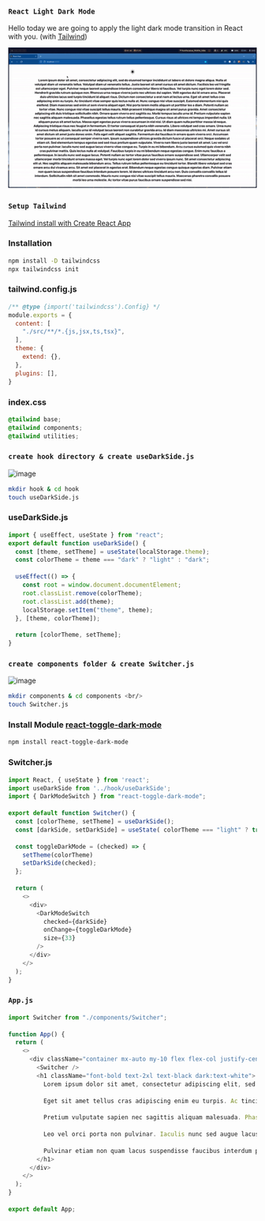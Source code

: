 ### `React Light Dark Mode`

Hello today we are going to apply the light dark mode transition in React with you. (with [Tailwind](https://tailwindcss.com/))

![](https://github.com/ozcaneren/react-toggle-dark-mode/blob/master/public/GIF.gif)



### `Setup Tailwind`

[Tailwind install with Create React App](https://tailwindcss.com/docs/guides/create-react-app)

### Installation

```bash
npm install -D tailwindcss
npx tailwindcss init
```

### tailwind.config.js

```js
/** @type {import('tailwindcss').Config} */
module.exports = {
  content: [
    "./src/**/*.{js,jsx,ts,tsx}",
  ],
  theme: {
    extend: {},
  },
  plugins: [],
}
```

### index.css

```css
@tailwind base;
@tailwind components;
@tailwind utilities;
```

### `create hook directory & create useDarkSide.js`

![image](https://github.com/ozcaneren/react-toggle-dark-mode/assets/100240225/a0ad1053-7e3c-4f38-93b6-984202db799e)

```bash
mkdir hook & cd hook
touch useDarkSide.js
```
### useDarkSide.js

```js
import { useEffect, useState } from "react";
export default function useDarkSide() {
  const [theme, setTheme] = useState(localStorage.theme);
  const colorTheme = theme === "dark" ? "light" : "dark";

  useEffect(() => {
    const root = window.document.documentElement;
    root.classList.remove(colorTheme);
    root.classList.add(theme);
    localStorage.setItem("theme", theme);
  }, [theme, colorTheme]);

  return [colorTheme, setTheme];
}
```

### `create components folder & create Switcher.js`

![image](https://github.com/ozcaneren/react-toggle-dark-mode/assets/100240225/89d9e8e2-9a5b-4ec4-b922-3e72f9c98938)

```bash
mkdir components & cd components <br/>
touch Switcher.js
```

### Install Module [react-toggle-dark-mode](https://www.npmjs.com/package/react-toggle-dark-mode)

```bash
npm install react-toggle-dark-mode
```
### Switcher.js

```js
import React, { useState } from 'react';
import useDarkSide from '../hook/useDarkSide';
import { DarkModeSwitch } from "react-toggle-dark-mode";

export default function Switcher() {
  const [colorTheme, setTheme] = useDarkSide();
  const [darkSide, setDarkSide] = useState( colorTheme === "light" ? true : false );

  const toggleDarkMode = (checked) => {
    setTheme(colorTheme)
    setDarkSide(checked);
  };

  return (
    <>
      <div>
        <DarkModeSwitch
          checked={darkSide}
          onChange={toggleDarkMode}
          size={33}
        />
      </div>
    </>
  );
}
```
### `App.js`

```js
import Switcher from "./components/Switcher";

function App() {
  return (
    <>
      <div className="container mx-auto my-10 flex flex-col justify-center items-center text-center gap-8 bg-white dark:bg-black">
        <Switcher />
        <h1 className="font-bold text-2xl text-black dark:text-white">
          Lorem ipsum dolor sit amet, consectetur adipiscing elit, sed do eiusmod tempor incididunt ut labore et dolore magna aliqua. Nulla at volutpat diam ut venenatis tellus. Volutpat diam ut venenatis tellus. Justo laoreet sit amet cursus sit amet dictum. Facilisis leo vel fringilla est ullamcorper eget. Pulvinar neque laoreet suspendisse interdum consectetur libero id faucibus. Vel turpis nunc eget lorem dolor sed. Hendrerit gravida rutrum quisque non. Rhoncus urna neque viverra justo nec ultrices dui sapien. Velit egestas dui id ornare arcu. Placerat duis ultricies lacus sed turpis tincidunt id aliquet risus. Dictum non consectetur a erat nam at lectus urna.

          Eget sit amet tellus cras adipiscing enim eu turpis. Ac tincidunt vitae semper quis lectus nulla at. Nunc congue nisi vitae suscipit. Euismod elementum nisi quis eleifend. Diam maecenas sed enim ut sem viverra aliquet eget. Nisi porta lorem mollis aliquam ut porttitor leo a diam. Potenti nullam ac tortor vitae. Nunc congue nisi vitae suscipit tellus mauris. Nibh praesent tristique magna sit amet purus gravida. Amet consectetur adipiscing elit duis tristique sollicitudin nibh. Ornare quam viverra orci sagittis eu. Morbi tempus iaculis urna id.

          Pretium vulputate sapien nec sagittis aliquam malesuada. Phasellus egestas tellus rutrum tellus pellentesque. Cursus risus at ultrices mi tempus imperdiet nulla. Ut aliquam purus sit amet luctus. Massa eget egestas purus viverra accumsan in nisl nisi. Ut diam quam nulla porttitor massa id neque. Adipiscing tristique risus nec feugiat in fermentum. Et tortor consequat id porta nibh venenatis. Libero volutpat sed cras ornare. Urna nunc id cursus metus aliquam. Iaculis urna id volutpat lacus laoreet non curabitur gravida arcu. Id diam maecenas ultricies mi. Amet cursus sit amet dictum sit amet justo donec enim. Felis eget velit aliquet sagittis. Fermentum dui faucibus in ornare quam viverra orci. Accumsan tortor posuere ac ut consequat semper viverra nam. Ipsum suspendisse ultrices gravida dictum fusce ut placerat orci. Neque sodales ut etiam sit. Sed elementum tempus egestas sed sed risus pretium quam vulputate. Viverra nam libero justo laoreet sit amet.

          Leo vel orci porta non pulvinar. Iaculis nunc sed augue lacus viverra vitae congue eu. Turpis in eu mi bibendum. Arcu cursus euismod quis viverra nibh cras pulvinar mattis. Quis lectus nulla at volutpat. Faucibus turpis in eu mi bibendum neque egestas congue. Enim nunc faucibus a pellentesque. In iaculis nunc sed augue lacus. Potenti nullam ac tortor vitae purus faucibus ornare suspendisse sed. Ullamcorper velit sed ullamcorper morbi tincidunt ornare massa eget. Vel turpis nunc eget lorem dolor sed viverra ipsum nunc. Sit amet consectetur adipiscing elit ut. Nec sagittis aliquam malesuada bibendum arcu. Tellus rutrum tellus pellentesque eu tincidunt tortor. Blandit libero volutpat sed cras ornare arcu dui vivamus arcu. Sit amet est placerat in egestas erat. Bibendum neque egestas congue quisque egestas diam.

          Pulvinar etiam non quam lacus suspendisse faucibus interdum posuere lorem. Id donec ultrices tincidunt arcu non. Duis convallis convallis tellus id interdum. Sollicitudin nibh sit amet commodo. Mauris nunc congue nisi vitae suscipit tellus mauris. Maecenas pharetra convallis posuere morbi leo urna molestie. Ac tortor vitae purus faucibus ornare suspendisse sed nisi.
        </h1>
      </div>
    </>
  );
}

export default App;

```

